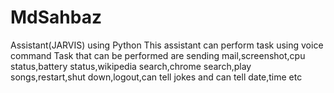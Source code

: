 # MdSahbaz
Assistant(JARVIS) using Python
This assistant can perform task using voice command
Task that can be performed are sending mail,screenshot,cpu status,battery status,wikipedia search,chrome search,play songs,restart,shut down,logout,can tell jokes and can tell date,time etc
